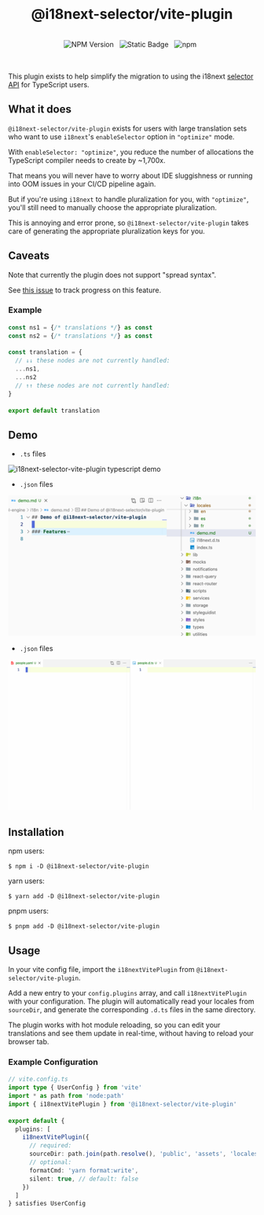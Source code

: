 <br>
<h1 align="center">@i18next-selector/vite-plugin</h1>
<br>

<div align="center">
  <img alt="NPM Version" src="https://img.shields.io/npm/v/%40i18next-selector%2Fvite-plugin?style=flat-square&logo=npm&label=npm&color=blue">
  &nbsp;
  <img alt="Static Badge" src="https://img.shields.io/badge/license-MIT-a094a2?style=flat-square">
  &nbsp;
  <img alt="npm" src="https://img.shields.io/npm/dt/@i18next-selector/vite-plugin?style=flat-square">
  &nbsp;
</div>

<br>
<br>

This plugin exists to help simplify the migration to using the i18next [selector API](https://github.com/i18next/i18next/pull/2322) for TypeScript users.

## What it does

`@i18next-selector/vite-plugin` exists for users with large translation sets who want to use `i18next`'s `enableSelector` option in `"optimize"` mode.

With `enableSelector: "optimize"`, you reduce the number of allocations the TypeScript compiler needs to create by ~1,700x. 

That means you will never have to worry about IDE sluggishness or running into OOM issues in your CI/CD pipeline again.

But if you're using `i18next` to handle pluralization for you, with `"optimize"`, you'll still need to manually choose the appropriate pluralization.

This is annoying and error prone, so `@i18next-selector/vite-plugin` takes care of generating the appropriate pluralization keys for you.

## Caveats

Note that currently the plugin does not support "spread syntax". 

See [this issue](https://github.com/ahrjarrett/i18next-selector/issues/114) to track progress on this feature.

### Example

```typescript
const ns1 = {/* translations */} as const
const ns2 = {/* translations */} as const

const translation = {
  // ↓↓ these nodes are not currently handled:
  ...ns1,
  ...ns2
  // ↑↑ these nodes are not currently handled:
}

export default translation
```

## Demo

- `.ts` files

![i18next-selector-vite-plugin typescript demo](https://github.com/ahrjarrett/i18next-selector/blob/main/bin/assets/i18next-selector-vite-plugin-ts.gif)

- `.json` files

![i18next-selector-vite-plugin json demo](https://github.com/ahrjarrett/i18next-selector/blob/main/bin/assets/i18next-selector-vite-plugin-json.gif)

- `.json` files

![i18next-selector-vite-plugin yaml demo](https://github.com/ahrjarrett/i18next-selector/blob/main/bin/assets/i18next-selector-vite-plugin-yaml.gif)

## Installation

npm users:

```shell
$ npm i -D @i18next-selector/vite-plugin
```

yarn users:

```shell
$ yarn add -D @i18next-selector/vite-plugin
```

pnpm users:

```shell
$ pnpm add -D @i18next-selector/vite-plugin
```

## Usage

In your vite config file, import the `i18nextVitePlugin` from `@i18next-selector/vite-plugin`.

Add a new entry to your `config.plugins` array, and call `i18nextVitePlugin` with your configuration.
The plugin will automatically read your locales from `sourceDir`, and generate the corresponding `.d.ts`
files in the same directory.

The plugin works with hot module reloading, so you can edit your translations and see them update
in real-time, without having to reload your browser tab.

### Example Configuration

```typescript
// vite.config.ts
import type { UserConfig } from 'vite'
import * as path from 'node:path'
import { i18nextVitePlugin } from '@i18next-selector/vite-plugin'

export default {
  plugins: [
    i18nextVitePlugin({
      // required:
      sourceDir: path.join(path.resolve(), 'public', 'assets', 'locales'),
      // optional:
      formatCmd: 'yarn format:write',
      silent: true, // default: false
    })
  ]
} satisfies UserConfig
```
